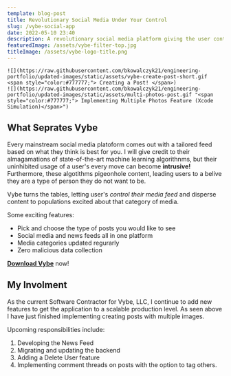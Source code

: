 ```yaml
---
template: blog-post
title: Revolutionary Social Media Under Your Control
slug: /vybe-social-app
date: 2022-05-10 23:40
description: A revolutionary social media platform giving the user control of their feeds
featuredImage: /assets/vybe-filter-top.jpg
titleImage: /assets/vybe-logo-title.png
---
```


```grid|2|
![](https://raw.githubusercontent.com/bkowalczyk21/engineering-portfolio/updated-images/static/assets/vybe-create-post-short.gif <span style="color:#777777;"> Creating a Post! </span>)
![](https://raw.githubusercontent.com/bkowalczyk21/engineering-portfolio/updated-images/static/assets/multi-photos-post.gif "<span style="color:#777777;"> Implementing Multiple Photos Feature (Xcode Simulation)</span>")
```

## What Seprates Vybe

Every mainstream social media platoform comes out with a tailored feed based on what they think is best for you. I will give credit to their almagamations of state-of-the-art machine learning algorithnms, but their uninhibited usage of a user's every move can become **intrusive!** Furthermore, these algotithms pigeonhole content, leading users to a belive they are a type of person they do not want to be. 

Vybe turns the tables, letting user's _control their media feed_ and disperse content to populations excited about that category of media. 

Some exciting features:
 - Pick and choose the type of posts you would like to see
 - Social media and news feeds all in one platform
 - Media categories updated regurarly
 - Zero malicious data collection

**[<ins> Download Vybe</ins>](https://apps.apple.com/us/app/vybe-social/id1574283636)** now!

## My Involment

As the current Software Contractor for Vybe, LLC, I continue to add new features to get the application to a scalable production level. As seen above I have just finished implementing creating posts with multiple images. 

Upcoming responsibilities include:
1. Developing the News Feed
2. Migrating and updating the backend
3. Adding a Delete User feature 
4. Implementing comment threads on posts with the option to tag others.
